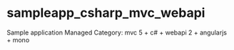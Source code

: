 # sampleapp_csharp_mvc_webapi
Sample application Managed Category: mvc 5 + c# + webapi 2 + angularjs + mono
